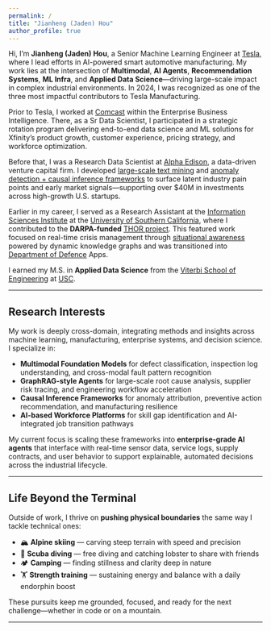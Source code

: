 ```yaml
---
permalink: /
title: "Jianheng (Jaden) Hou"
author_profile: true
---
```


Hi, I’m **Jianheng (Jaden) Hou**, a Senior Machine Learning Engineer at [Tesla](https://www.tesla.com/AI), where I lead efforts in AI-powered smart automotive manufacturing. My work lies at the intersection of **Multimodal**, **AI Agents**, **Recommendation Systems**, **ML Infra**, and **Applied Data Science**—driving large-scale impact in complex industrial environments. In 2024, I was recognized as one of the three most impactful contributors to Tesla Manufacturing.

Prior to Tesla, I worked at [Comcast](https://www.xfinity.com/overview) within the Enterprise Business Intelligence. There, as a Sr Data Scientist, I participated in a strategic rotation program delivering end-to-end data science and ML solutions for Xfinity’s product growth, customer experience, pricing strategy, and workforce optimization.

Before that, I was a Research Data Scientist at [Alpha Edison](https://www.alphaedison.com/), a data-driven venture capital firm. I developed [large-scale text mining](https://jianhenghou.github.io/Medical-Sieve/) and [anomaly detection + causal inference frameworks](https://jianhenghou.github.io/consumption-tracking-and-causal-analysis/) to surface latent industry pain points and early market signals—supporting over $40M in investments across high-growth U.S. startups.

Earlier in my career, I served as a Research Assistant at the [Information Sciences Institute](https://www.isi.edu/) at the [University of Southern California](https://www.usc.edu/), where I contributed to the **DARPA-funded** [THOR project](https://usc-isi-i2.github.io/thor/). This featured work focused on real-time crisis management through [situational awareness](https://researchoutreach.org/wp-content/uploads/2019/12/Mayank-Kejriwal.pdf) powered by dynamic knowledge graphs and was transitioned into [Department of Defence](https://www.defense.gov/)  Apps.

I earned my M.S. in **Applied Data Science** from the [Viterbi School of Engineering](https://viterbischool.usc.edu/) at [USC](https://www.usc.edu/).


---

## Research Interests
My work is deeply cross-domain, integrating methods and insights across machine learning, manufacturing, enterprise systems, and decision science. I specialize in:

<ul>
  <li><strong>Multimodal Foundation Models</strong> for defect classification, inspection log understanding, and cross-modal fault pattern recognition</li>
  <li><strong>GraphRAG-style Agents</strong> for large-scale root cause analysis, supplier risk tracing, and engineering workflow acceleration</li>
  <li><strong>Causal Inference Frameworks</strong> for anomaly attribution, preventive action recommendation, and manufacturing resilience</li>
  <li><strong>AI-based Workforce Platforms</strong> for skill gap identification and AI-integrated job transition pathways</li>
</ul>

My current focus is scaling these frameworks into **enterprise-grade AI agents** that interface with real-time sensor data, service logs, supply contracts, and user behavior to support explainable, automated decisions across the industrial lifecycle.

---

## Life Beyond the Terminal

Outside of work, I thrive on **pushing physical boundaries** the same way I tackle technical ones:

- 🏔️ **Alpine skiing** — carving steep terrain with speed and precision  
- 🌊 **Scuba diving** — free diving and catching lobster to share with friends  
- 🏕️ **Camping** — finding stillness and clarity deep in nature  
- 🏋️ **Strength training** — sustaining energy and balance with a daily endorphin boost  

These pursuits keep me grounded, focused, and ready for the next challenge—whether in code or on a mountain.

---
